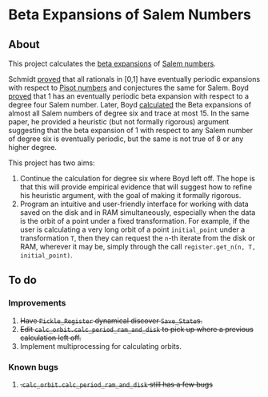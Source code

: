 # Beta Expansions of Salem Numbers

## About

This project calculates the [beta expansions](https://en.wikipedia.org/wiki/Non-integer_base_of_numeration) of [Salem numbers](https://en.wikipedia.org/wiki/Salem_number). 

Schmidt [proved](https://londmathsoc.onlinelibrary.wiley.com/doi/abs/10.1112/blms/12.4.269) that all rationals in [0,1] have eventually periodic expansions with respect to [Pisot numbers](https://en.wikipedia.org/wiki/Pisot%E2%80%93Vijayaraghavan_number) and conjectures the same for Salem. Boyd [proved](https://www.degruyter.com/document/doi/10.1515/9783110852790.57/html) that 1 has an eventually periodic beta expansion with respect to a degree four Salem number. Later, Boyd [calculated](https://www.ams.org/journals/mcom/1996-65-214/S0025-5718-96-00700-4/S0025-5718-96-00700-4.pdf) the Beta expansions of almost all Salem numbers of degree six and trace at most 15. In the same paper, he provided a heuristic (but not formally rigorous) argument suggesting that the beta expansion of 1 with respect to any Salem number of degree six is eventually periodic, but the same is not true of 8 or any higher degree.  

This project has two aims:

1. Continue the calculation for degree six where Boyd left off. The hope is that this will provide empirical evidence that will suggest how to refine his heuristic argument, with the goal of making it formally rigorous.
2. Program an intuitive and user-friendly interface for working with data saved on the disk and in RAM simultaneously, especially when the data is the orbit of a point under a fixed transformation. For example, if the user is calculating a very long orbit of a point `initial_point` under a transformation `T`, then they can request the `n`-th iterate from the disk or RAM, wherever it may be, simply through the call `register.get_n(n, T, initial_point)`.

## To do

### Improvements

1. ~~Have `Pickle_Register` dynamical discover `Save_State`s.~~
2. ~~Edit `calc_orbit.calc_period_ram_and_disk` to pick up where a previous calculation left off.~~
3. Implement multiprocessing for calculating orbits.

### Known bugs

1. ~~.`calc_orbit.calc_period_ram_and_disk` still has a few bugs~~

